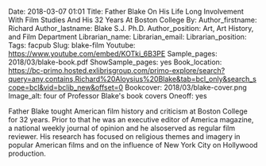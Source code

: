 Date: 2018-03-07 01:01
Title: Father Blake On His Life Long Involvement With Film Studies And His 32 Years At Boston College
By:
Author_firstname: Richard 
Author_lastname: Blake S.J. Ph.D.
Author_position: Art​,​ Art History, and Film Department
Librarian_name:
Librarian_email: 
Librarian_position: 
Tags: facpub
Slug: blake-film
Youtube: https://www.youtube.com/embed/KOTki_6B3PE
Sample_pages: 2018/03/blake-book.pdf
ShowSample_pages: yes
Book_location: https://bc-primo.hosted.exlibrisgroup.com/primo-explore/search?query=any,contains,Richard%20Aloysius%20Blake&tab=bcl_only&search_scope=bcl&vid=bclib_new&offset=0
Bookcover: 2018/03/blake-cover.png
Image_alt: four of Professor Blake's book covers
Oneoff: yes

Father Blake t​ought American film history and criticism​ at Boston College for 32 years​. Prior to that he was ​an executive editor of America magazine, a national weekly journal of opinion​ and he ​also ​served as regular film reviewer. His research has focused on religious themes and imagery in popular American films and on the influence of New York City on Hollywood production. 

<style>

.facpub h3 {
margin-bottom: 10px;
}

</style>
